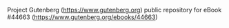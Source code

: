 Project Gutenberg (https://www.gutenberg.org) public repository for eBook #44663 (https://www.gutenberg.org/ebooks/44663)
